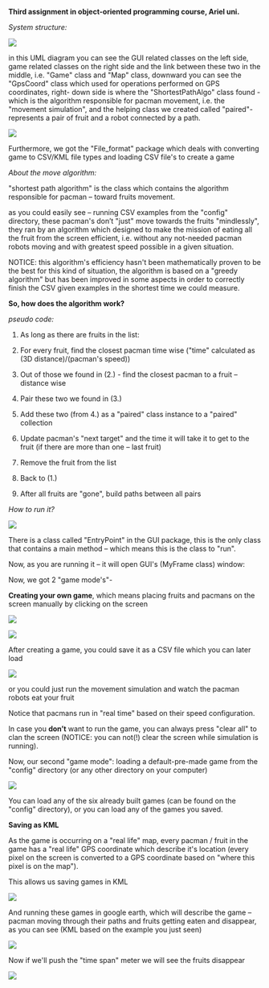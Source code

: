 **Third assignment in object-oriented programming course, Ariel uni.**

*System structure:*

![](media/8c3a5923239ec5fa7866dd4d46b4170d.png)

in this UML diagram you can see the GUI related classes on the left side, game
related classes on the right side and the link between these two in the middle,
i.e. "Game" class and "Map" class, downward you can see the "GpsCoord" class
which used for operations performed on GPS coordinates, right- down side is
where the "ShortestPathAlgo" class found - which is the algorithm responsible
for pacman movement, i.e. the "movement simulation", and the helping class we
created called "paired"- represents a pair of fruit and a robot connected by a
path.

![](media/8aa4c8c055282490dac2b9d71de949b1.png)

Furthermore, we got the "File_format" package which deals with converting game
to CSV/KML file types and loading CSV file's to create a game

*About the move algorithm:*

"shortest path algorithm" is the class which contains the algorithm responsible
for pacman – toward fruits movement.

as you could easily see – running CSV examples from the "config" directory,
these pacman's don’t "just" move towards the fruits "mindlessly", they ran by an
algorithm which designed to make the mission of eating all the fruit from the
screen efficient, i.e. without any not-needed pacman robots moving and with
greatest speed possible in a given situation.

NOTICE: this algorithm's efficiency hasn't been mathematically proven to be the
best for this kind of situation, the algorithm is based on a "greedy algorithm"
but has been improved in some aspects in order to correctly finish the CSV given
examples in the shortest time we could measure.

**So, how does the algorithm work?**

*pseudo code:*

1.  As long as there are fruits in the list:

2.  For every fruit, find the closest pacman time wise ("time" calculated as (3D
    distance)/(pacman's speed))

3.  Out of those we found in (2.) - find the closest pacman to a fruit –
    distance wise

4.  Pair these two we found in (3.)

5.  Add these two (from 4.) as a "paired" class instance to a "paired"
    collection

6.  Update pacman's "next target" and the time it will take it to get to the
    fruit (if there are more than one – last fruit)

7.  Remove the fruit from the list

8.  Back to (1.)

9.  After all fruits are "gone", build paths between all pairs

*How to run it?*

![](media/97bece7a5b4df2460f9529edfbfb40a7.png)

There is a class called "EntryPoint" in the GUI package, this is the only class
that contains a main method – which means this is the class to "run".

Now, as you are running it – it will open GUI's (MyFrame class) window:

Now, we got 2 "game mode's"-

**Creating your own game**, which means placing fruits and pacmans on the screen
manually by clicking on the screen

![](media/5cdd730e1bafc1dd9b5e09db5a3ae352.png)

![](media/3fbd11538f14a167ddf9ea1f9ab7030e.jpg)

After creating a game, you could save it as a CSV file which you can later load

![](media/ec1a50ac3c6e1c84f18e64eb7e3c856a.jpg)

or you could just run the movement simulation and watch the pacman robots eat
your fruit

Notice that pacmans run in "real time" based on their speed configuration.

In case you **don’t** want to run the game, you can always press "clear all" to
clan the screen (NOTICE: you can not(!) clear the screen while simulation is
running).

Now, our second "game mode": loading a default-pre-made game from the "config"
directory (or any other directory on your computer)

![](media/bd603e703f4e8a660a458af4b39abbf3.jpg)

You can load any of the six already built games (can be found on the "config"
directory), or you can load any of the games you saved.

**Saving as KML**

As the game is occurring on a "real life" map, every pacman / fruit in the game
has a "real life" GPS coordinate which describe it's location (every pixel on
the screen is converted to a GPS coordinate based on "where this pixel is on the
map").

This allows us saving games in KML

![](media/75e3f1cd83edc0fc4f60acee73547c05.jpg)

And running these games in google earth, which will describe the game – pacman
moving through their paths and fruits getting eaten and disappear, as you can
see (KML based on the example you just seen)

![](media/008eca1c1ed3d24e83435aebfa4f2e9e.jpg)

Now if we'll push the "time span" meter we will see the fruits disappear

![](media/f06dfe6af4b3aa766e0a2d62fbd73c18.jpg)
